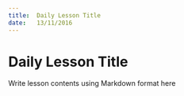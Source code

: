 ```yaml
---
title:  Daily Lesson Title
date:   13/11/2016
---
```


# Daily Lesson Title

Write lesson contents using Markdown format here